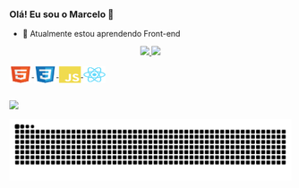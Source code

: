 ### Olá! Eu sou o Marcelo 👋

- 🌱 Atualmente estou aprendendo Front-end


<div align="center">
  <a href="https://github.com/Mmarselo">
  <img height="180em" src="https://github-readme-stats.vercel.app/api?username=Mmarselo&show_icons=true&theme=dark&include_all_commits=true&count_private=true"/>
  <img height="120em" src="https://github-readme-stats.vercel.app/api/top-langs/?username=Mmarselo&layout=compact&langs_count=7&theme=dark"/>
</div>
  
  <div style="display: inline_block"><br>
  <img align="center" alt="Marcelo-HTML" height="30" width="40" src="https://raw.githubusercontent.com/devicons/devicon/master/icons/html5/html5-original.svg">
  <img align="center" alt="Marcelo-CSS" height="30" width="40" src="https://raw.githubusercontent.com/devicons/devicon/master/icons/css3/css3-original.svg">
   <img align="center" alt="Marcelo-Js" height="30" width="40" src="https://raw.githubusercontent.com/devicons/devicon/master/icons/javascript/javascript-plain.svg">
   <img align="center" alt="Marcelo-React" height="30" width="40" src="https://raw.githubusercontent.com/devicons/devicon/master/icons/react/react-original.svg">



 <div><br>
   
   <a href="https://www.linkedin.com/in/marcelo-rosario-9a59a0207" target="_blank"><img src="https://img.shields.io/badge/-LinkedIn-%230077B5?style=for-the-badge&logo=linkedin&logoColor=white" target="_blank"></a> 
   
  ![Snake animation](https://github.com/Mmarselo/Mmarselo/blob/output/github-contribution-grid-snake.svg)
   
</div>
  

